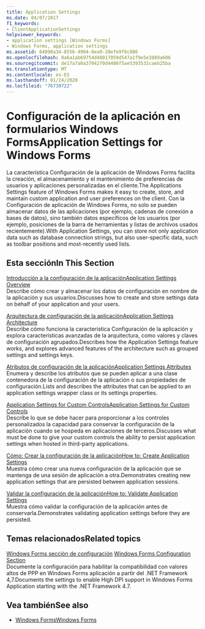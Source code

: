 ```yaml
---
title: Application Settings
ms.date: 04/07/2017
f1_keywords:
- ClientApplicationSettings
helpviewer_keywords:
- application settings [Windows Forms]
- Windows Forms, application settings
ms.assetid: 64090a34-8556-4904-8ea0-20efe9f8c886
ms.openlocfilehash: 8a6a1ab69754d48017059d547a1f9e5e3889a606
ms.sourcegitcommit: de17a7a0a37042f0d4406f5ae5393531caeb25ba
ms.translationtype: MT
ms.contentlocale: es-ES
ms.lasthandoff: 01/24/2020
ms.locfileid: "76739722"
---
```

# <a name="application-settings-for-windows-forms"></a><span data-ttu-id="2771a-102">Configuración de la aplicación en formularios Windows Forms</span><span class="sxs-lookup"><span data-stu-id="2771a-102">Application Settings for Windows Forms</span></span>
<span data-ttu-id="2771a-103">La característica Configuración de la aplicación de Windows Forms facilita la creación, el almacenamiento y el mantenimiento de preferencias de usuarios y aplicaciones personalizadas en el cliente.</span><span class="sxs-lookup"><span data-stu-id="2771a-103">The Applications Settings feature of Windows Forms makes it easy to create, store, and maintain custom application and user preferences on the client.</span></span> <span data-ttu-id="2771a-104">Con la Configuración de aplicación de Windows Forms, no solo se pueden almacenar datos de las aplicaciones (por ejemplo, cadenas de conexión a bases de datos), sino también datos específicos de los usuarios (por ejemplo, posiciones de la barra de herramientas y listas de archivos usados recientemente).</span><span class="sxs-lookup"><span data-stu-id="2771a-104">With Application Settings, you can store not only application data such as database connection strings, but also user-specific data, such as toolbar positions and most-recently used lists.</span></span>  
  
## <a name="in-this-section"></a><span data-ttu-id="2771a-105">Esta sección</span><span class="sxs-lookup"><span data-stu-id="2771a-105">In This Section</span></span>  
 [<span data-ttu-id="2771a-106">Introducción a la configuración de la aplicación</span><span class="sxs-lookup"><span data-stu-id="2771a-106">Application Settings Overview</span></span>](application-settings-overview.md)  
 <span data-ttu-id="2771a-107">Describe cómo crear y almacenar los datos de configuración en nombre de la aplicación y sus usuarios.</span><span class="sxs-lookup"><span data-stu-id="2771a-107">Discusses how to create and store settings data on behalf of your application and your users.</span></span>  
  
 [<span data-ttu-id="2771a-108">Arquitectura de configuración de la aplicación</span><span class="sxs-lookup"><span data-stu-id="2771a-108">Application Settings Architecture</span></span>](application-settings-architecture.md)  
 <span data-ttu-id="2771a-109">Describe cómo funciona la característica Configuración de la aplicación y explora características avanzadas de la arquitectura, como valores y claves de configuración agrupados.</span><span class="sxs-lookup"><span data-stu-id="2771a-109">Describes how the Application Settings feature works, and explores advanced features of the architecture such as grouped settings and settings keys.</span></span>  
  
 [<span data-ttu-id="2771a-110">Atributos de configuración de la aplicación</span><span class="sxs-lookup"><span data-stu-id="2771a-110">Application Settings Attributes</span></span>](application-settings-attributes.md)  
 <span data-ttu-id="2771a-111">Enumera y describe los atributos que se pueden aplicar a una clase contenedora de la configuración de la aplicación o sus propiedades de configuración.</span><span class="sxs-lookup"><span data-stu-id="2771a-111">Lists and describes the attributes that can be applied to an application settings wrapper class or its settings properties.</span></span>  
  
 [<span data-ttu-id="2771a-112">Application Settings for Custom Controls</span><span class="sxs-lookup"><span data-stu-id="2771a-112">Application Settings for Custom Controls</span></span>](application-settings-for-custom-controls.md)  
 <span data-ttu-id="2771a-113">Describe lo que se debe hacer para proporcionar a los controles personalizados la capacidad para conservar la configuración de la aplicación cuando se hospeda en aplicaciones de terceros.</span><span class="sxs-lookup"><span data-stu-id="2771a-113">Discusses what must be done to give your custom controls the ability to persist application settings when hosted in third-party applications.</span></span>  
  
 [<span data-ttu-id="2771a-114">Cómo: Crear la configuración de la aplicación</span><span class="sxs-lookup"><span data-stu-id="2771a-114">How to: Create Application Settings</span></span>](how-to-create-application-settings.md)  
 <span data-ttu-id="2771a-115">Muestra cómo crear una nueva configuración de la aplicación que se mantenga de una sesión de aplicación a otra.</span><span class="sxs-lookup"><span data-stu-id="2771a-115">Demonstrates creating new application settings that are persisted between application sessions.</span></span>  
  
 [<span data-ttu-id="2771a-116">Validar la configuración de la aplicación</span><span class="sxs-lookup"><span data-stu-id="2771a-116">How to: Validate Application Settings</span></span>](how-to-validate-application-settings.md)  
 <span data-ttu-id="2771a-117">Muestra cómo validar la configuración de la aplicación antes de conservarla.</span><span class="sxs-lookup"><span data-stu-id="2771a-117">Demonstrates validating application settings before they are persisted.</span></span>  
  
## <a name="related-topics"></a><span data-ttu-id="2771a-118">Temas relacionados</span><span class="sxs-lookup"><span data-stu-id="2771a-118">Related topics</span></span>

<span data-ttu-id="2771a-119">[Windows Forms sección de configuración](../../configure-apps/file-schema/winforms/index.md)  </span><span class="sxs-lookup"><span data-stu-id="2771a-119">[Windows Forms Configuration Section](../../configure-apps/file-schema/winforms/index.md)  </span></span>  
<span data-ttu-id="2771a-120">Documente la configuración para habilitar la compatibilidad con valores altos de PPP en Windows Forms aplicación a partir del .NET Framework 4,7.</span><span class="sxs-lookup"><span data-stu-id="2771a-120">Documents the settings to enable High DPI support in Windows Forms Application starting with the .NET Framework 4.7.</span></span>

## <a name="see-also"></a><span data-ttu-id="2771a-121">Vea también</span><span class="sxs-lookup"><span data-stu-id="2771a-121">See also</span></span>

- [<span data-ttu-id="2771a-122">Windows Forms</span><span class="sxs-lookup"><span data-stu-id="2771a-122">Windows Forms</span></span>](../index.md)
